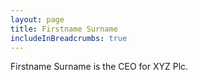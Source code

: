```yaml
---
layout: page
title: Firstname Surname
includeInBreadcrumbs: true
---
```


Firstname Surname is the CEO for XYZ Plc.
